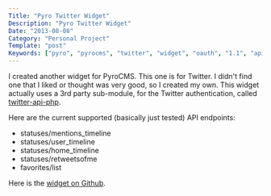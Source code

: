 ```yaml
---
Title: "Pyro Twitter Widget"
Description: "Pyro Twitter Widget"
Date: "2013-08-08"
Category: "Personal Project"
Template: "post"
Keywords: ["pyro", "pyrocms", "twitter", "widget", "oauth", "1.1", "api", "support"]
---
```


I created another widget for PyroCMS. This one is for Twitter. I didn't find one that I liked or thought was very good, so I created my own. This widget actually uses a 3rd party sub-module, for the Twitter authentication, called [twitter-api-php](https://github.com/J7mbo/twitter-api-php "J7mbo/twitter-api-php").

Here are the current supported (basically just tested) API endpoints:

* statuses/mentions_timeline
* statuses/user_timeline
* statuses/home_timeline
* statuses/retweetsofme
* favorites/list

Here is the [widget on Github](https://github.com/james2doyle/pyro-twitter-widget "james2doyle/pyro-twitter-widget").
